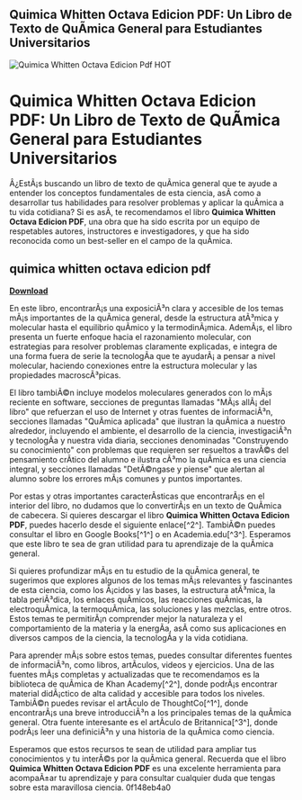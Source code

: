 ## Quimica Whitten Octava Edicion PDF: Un Libro de Texto de QuÃ­mica General para Estudiantes Universitarios

 
![Quimica Whitten Octava Edicion Pdf _HOT_](https://actufirst.com/wp-content/uploads/2023/02/telechargement-removebg-preview.png)

 
# Quimica Whitten Octava Edicion PDF: Un Libro de Texto de QuÃ­mica General para Estudiantes Universitarios
  
Â¿EstÃ¡s buscando un libro de texto de quÃ­mica general que te ayude a entender los conceptos fundamentales de esta ciencia, asÃ­ como a desarrollar tus habilidades para resolver problemas y aplicar la quÃ­mica a tu vida cotidiana? Si es asÃ­, te recomendamos el libro **Quimica Whitten Octava Edicion PDF**, una obra que ha sido escrita por un equipo de respetables autores, instructores e investigadores, y que ha sido reconocida como un best-seller en el campo de la quÃ­mica.
 
## quimica whitten octava edicion pdf


[**Download**](https://www.google.com/url?q=https%3A%2F%2Furllio.com%2F2tLhEp&sa=D&sntz=1&usg=AOvVaw3bud0DiEtDGMePeCi6cN5N)

  
En este libro, encontrarÃ¡s una exposiciÃ³n clara y accesible de los temas mÃ¡s importantes de la quÃ­mica general, desde la estructura atÃ³mica y molecular hasta el equilibrio quÃ­mico y la termodinÃ¡mica. AdemÃ¡s, el libro presenta un fuerte enfoque hacia el razonamiento molecular, con estrategias para resolver problemas claramente explicadas, e integra de una forma fuera de serie la tecnologÃ­a que te ayudarÃ¡ a pensar a nivel molecular, haciendo conexiones entre la estructura molecular y las propiedades macroscÃ³picas.
  
El libro tambiÃ©n incluye modelos moleculares generados con lo mÃ¡s reciente en software, secciones de preguntas llamadas "MÃ¡s allÃ¡ del libro" que refuerzan el uso de Internet y otras fuentes de informaciÃ³n, secciones llamadas "QuÃ­mica aplicada" que ilustran la quÃ­mica a nuestro alrededor, incluyendo el ambiente, el desarrollo de la ciencia, investigaciÃ³n y tecnologÃ­a y nuestra vida diaria, secciones denominadas "Construyendo su conocimiento" con problemas que requieren ser resueltos a travÃ©s del pensamiento crÃ­tico del alumno e ilustra cÃ³mo la quÃ­mica es una ciencia integral, y secciones llamadas "DetÃ©ngase y piense" que alertan al alumno sobre los errores mÃ¡s comunes y puntos importantes.
  
Por estas y otras importantes caracterÃ­sticas que encontrarÃ¡s en el interior del libro, no dudamos que lo convertirÃ¡s en un texto de QuÃ­mica de cabecera. Si quieres descargar el libro **Quimica Whitten Octava Edicion PDF**, puedes hacerlo desde el siguiente enlace[^2^]. TambiÃ©n puedes consultar el libro en Google Books[^1^] o en Academia.edu[^3^]. Esperamos que este libro te sea de gran utilidad para tu aprendizaje de la quÃ­mica general.
  
Si quieres profundizar mÃ¡s en tu estudio de la quÃ­mica general, te sugerimos que explores algunos de los temas mÃ¡s relevantes y fascinantes de esta ciencia, como los Ã¡cidos y las bases, la estructura atÃ³mica, la tabla periÃ³dica, los enlaces quÃ­micos, las reacciones quÃ­micas, la electroquÃ­mica, la termoquÃ­mica, las soluciones y las mezclas, entre otros. Estos temas te permitirÃ¡n comprender mejor la naturaleza y el comportamiento de la materia y la energÃ­a, asÃ­ como sus aplicaciones en diversos campos de la ciencia, la tecnologÃ­a y la vida cotidiana.
  
Para aprender mÃ¡s sobre estos temas, puedes consultar diferentes fuentes de informaciÃ³n, como libros, artÃ­culos, videos y ejercicios. Una de las fuentes mÃ¡s completas y actualizadas que te recomendamos es la biblioteca de quÃ­mica de Khan Academy[^2^], donde podrÃ¡s encontrar material didÃ¡ctico de alta calidad y accesible para todos los niveles. TambiÃ©n puedes revisar el artÃ­culo de ThoughtCo[^1^], donde encontrarÃ¡s una breve introducciÃ³n a los principales temas de la quÃ­mica general. Otra fuente interesante es el artÃ­culo de Britannica[^3^], donde podrÃ¡s leer una definiciÃ³n y una historia de la quÃ­mica como ciencia.
  
Esperamos que estos recursos te sean de utilidad para ampliar tus conocimientos y tu interÃ©s por la quÃ­mica general. Recuerda que el libro **Quimica Whitten Octava Edicion PDF** es una excelente herramienta para acompaÃ±ar tu aprendizaje y para consultar cualquier duda que tengas sobre esta maravillosa ciencia.
 0f148eb4a0

